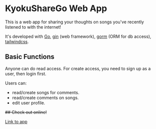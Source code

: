 # KyokuShareGo Web App

This is a web app for sharing your thoughts on songs you've recently listened to with the internet!

It's developed with [Go](https://github.com/golang/go), [gin](https://github.com/gin-gonic/gin) (web framework), [gorm](https://github.com/go-gorm/gorm) (ORM for db access), [tailwindcss](https://github.com/tailwindlabs/tailwindcss).

## Basic Functions

Anyone can do read access.
For create access, you need to sign up as a user, then login first.

Users can:
- read/create songs for comments.
- read/create comments on songs.
- edit user profile.

~~## Check out online!~~

[Link to app](https://kyokusharego.onrender.com/)

